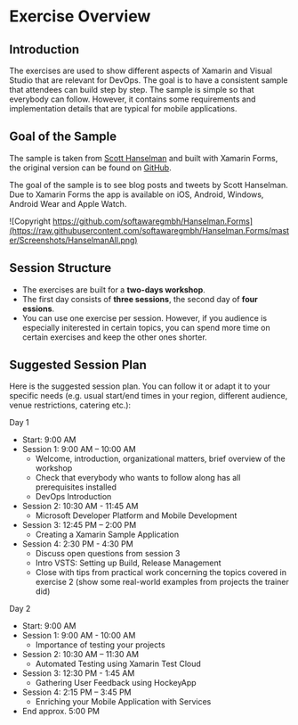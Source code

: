 # Exercise Overview

## Introduction

The exercises are used to show different aspects of Xamarin and Visual Studio that are relevant for DevOps. The goal is to have a consistent sample that attendees can build step by step. The sample is simple so that everybody can follow. However, it contains some requirements and implementation details that are typical for mobile applications.

## Goal of the Sample

The sample is taken from [Scott Hanselman](https://www.hanselman.com) and built with Xamarin Forms, the original version can be found on [GitHub](https://github.com/softawaregmbh/Hanselman.Forms).

The goal of the sample is to see blog posts and tweets by Scott Hanselman. Due to Xamarin Forms the app is available on iOS, Android, Windows, Android Wear and Apple Watch.

![Copyright https://github.com/softawaregmbh/Hanselman.Forms](https://raw.githubusercontent.com/softawaregmbh/Hanselman.Forms/master/Screenshots/HanselmanAll.png)

## Session Structure

* The exercises are built for a **two-days workshop**.
* The first day consists of **three sessions**, the second day of **four essions**.
* You can use one exercise per session. However, if you audience is especially initerested in certain topics, you can spend more time on certain exercises and keep the other ones shorter.

## Suggested Session Plan

Here is the suggested session plan. You can follow it or adapt it to your specific needs (e.g. usual start/end times in your region, different audience, venue restrictions, catering etc.):

Day 1
* Start: 9:00 AM
* Session 1: 9:00 AM – 10:00 AM
    * Welcome, introduction, organizational matters, brief overview of the workshop
    * Check that everybody who wants to follow along has all prerequisites installed
    * DevOps Introduction
* Session 2: 10:30 AM - 11:45 AM
    * Microsoft Developer Platform and Mobile Development
* Session 3: 12:45 PM – 2:00 PM
    * Creating a Xamarin Sample Application
* Session 4: 2:30 PM - 4:30 PM
    * Discuss open questions from session 3
    * Intro VSTS: Setting up Build, Release Management
    * Close with tips from practical work concerning the topics covered in exercise 2 (show some real-world examples from projects the trainer did)

Day 2
* Start: 9:00 AM
* Session 1: 9:00 AM - 10:00 AM    
    * Importance of testing your projects
* Session 2: 10:30 AM – 11:30 AM
    * Automated Testing using Xamarin Test Cloud
* Session 3: 12:30 PM - 1:45 AM
    * Gathering User Feedback using HockeyApp
* Session 4: 2:15 PM – 3:45 PM
    * Enriching your Mobile Application with Services
* End approx. 5:00 PM